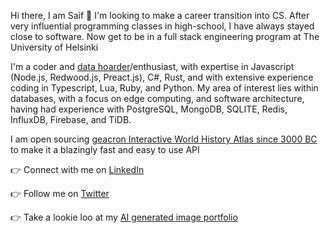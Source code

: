 Hi there, I am Saif 👋  I'm looking to make a career transition into CS. After very influential programming classes in high-school, I have always stayed close to software. Now get to be in a full stack engineering program at The University of Helsinki 

I'm a coder and [data hoarder](https://www.reddit.com/r/DataHoarder)/enthusiast, with expertise in Javascript (Node.js, Redwood.js, Preact.js), C#, Rust, and with extensive experience coding in Typescript, Lua, Ruby, and Python. My area of interest lies within databases, with a focus on edge computing, and software architecture, having had experience with PostgreSQL, MongoDB, SQLITE, Redis, InfluxDB, Firebase, and TiDB.

I am open sourcing [geacron Interactive World History Atlas since 3000 BC](http://geacron.com) to make it a blazingly fast and easy to use API

👉 Connect with me on [LinkedIn](https://www.linkedin.com/in/saif-khayoon-12b53569/)

👉 Follow me on [Twitter](https://twitter.com/saifkhay)

👉 Take a lookie loo at my [AI generated image portfolio](https://creator.nightcafe.studio/u/SpacePatrice)
